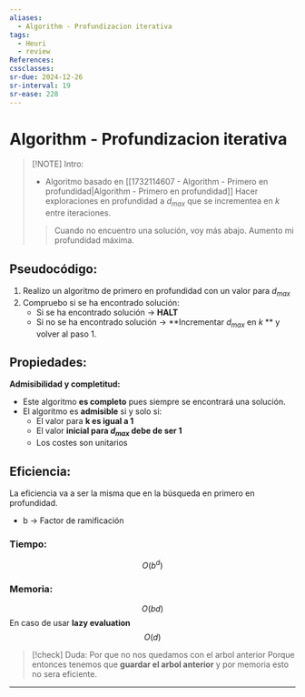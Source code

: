 ```yaml
---
aliases:
  - Algorithm - Profundizacion iterativa
tags:
  - Heuri
  - review
References: 
cssclasses:
sr-due: 2024-12-26
sr-interval: 19
sr-ease: 228
---
```

# Algorithm - Profundizacion iterativa

> [!NOTE] Intro: 
> + Algoritmo basado en [[1732114607 - Algorithm - Primero en profundidad|Algorithm - Primero en profundidad]]
> Hacer exploraciones en profundidad a $d_{max}$ que se incrementea en $k$ entre iteraciones. 
> > Cuando no encuentro una solución, voy más abajo. Aumento mi profundidad máxima. 

## Pseudocódigo: 
1. Realizo un algoritmo de primero en profundidad con un valor para $d_{max}$ 
2. Compruebo si se ha encontrado solución: 
	+ Si se ha encontrado solución → **HALT**
	+ Si no se ha encontrado solución → **Incrementar $d_{max}$ en $k$ ** y volver al paso 1.
	

## Propiedades:
**Admisibilidad y completitud:**
+ Este algoritmo **es completo** pues siempre se encontrará una solución. 
+ El algoritmo es **admisible** si y solo si: 
	+ El valor para **k es igual a 1**
	+ El valor **inicial para $d_{max}$ debe de ser 1**
	+ Los costes son unitarios

## Eficiencia: 
La eficiencia va a ser la misma que en la búsqueda en primero en profundidad. 
+ b →  Factor de ramificación
### Tiempo: 
$$
O(b^d)
$$
### Memoria: 
$$
O(bd)
$$
En caso de usar **lazy evaluation**
$$
O(d)
$$


> [!check] Duda: Por que no nos quedamos con el arbol anterior
> Porque entonces tenemos que **guardar el arbol anterior** y por memoria esto no sera eficiente.  


***